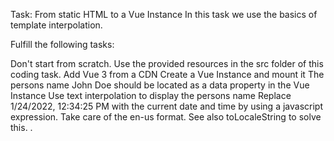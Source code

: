Task: From static HTML to a Vue Instance
In this task we use the basics of template interpolation.

Fulfill the following tasks:

 Don't start from scratch. Use the provided resources in the src folder of this coding task.
 Add Vue 3 from a CDN
 Create a Vue Instance and mount it
 The persons name John Doe should be located as a data property in the Vue Instance
 Use text interpolation to display the persons name
 Replace 1/24/2022, 12:34:25 PM with the current date and time by using a javascript expression. Take care of the en-us format. See also toLocaleString to solve this.
.
